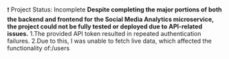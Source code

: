 ❗ Project Status: Incomplete
**Despite completing the major portions of both the backend and frontend for the Social Media Analytics microservice, the project could not be fully tested or deployed due to API-related issues.**
1.The provided API token resulted in repeated authentication failures.
2.Due to this, I was unable to fetch live data, which affected the functionality of:/users
